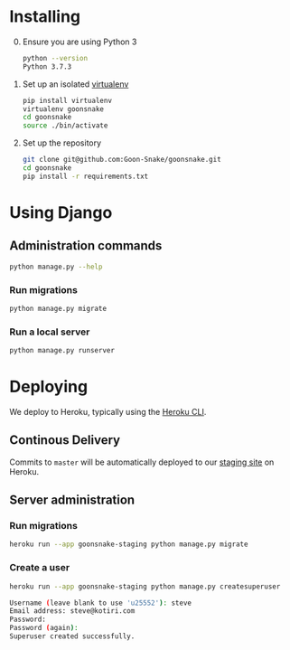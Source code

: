 # Installing

0. Ensure you are using Python 3

   ```bash
   python --version
   Python 3.7.3
   ```

1. Set up an isolated [virtualenv](https://virtualenv.pypa.io/en/latest/)

   ```bash
   pip install virtualenv
   virtualenv goonsnake
   cd goonsnake
   source ./bin/activate
   ```

2. Set up the repository

   ```bash
   git clone git@github.com:Goon-Snake/goonsnake.git
   cd goonsnake
   pip install -r requirements.txt
   ```

# Using Django

## Administration commands

```bash
python manage.py --help
```

### Run migrations

```bash
python manage.py migrate
```

### Run a local server

```bash
python manage.py runserver
```

# Deploying

We deploy to Heroku, typically using the [Heroku CLI](https://devcenter.heroku.com/articles/heroku-command-line).

## Continous Delivery

Commits to `master` will be automatically deployed to our [staging site](https://github.com/Goon-Snake/goonsnake) on Heroku.

## Server administration

### Run migrations

```bash
heroku run --app goonsnake-staging python manage.py migrate
```

### Create a user

```bash
heroku run --app goonsnake-staging python manage.py createsuperuser

Username (leave blank to use 'u25552'): steve
Email address: steve@kotiri.com
Password:
Password (again):
Superuser created successfully.
```
